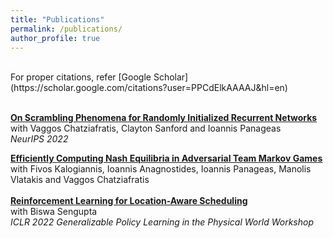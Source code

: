 ```yaml
---
title: "Publications"
permalink: /publications/
author_profile: true
---
```

<br>
For proper citations, refer [Google Scholar](https://scholar.google.com/citations?user=PPCdElkAAAAJ&hl=en)<br>
<br>



<b>[On Scrambling Phenomena for Randomly Initialized Recurrent Networks](https://steliostavroulakis.github.io)</b> <br>
with Vaggos Chatziafratis, Clayton Sanford and Ioannis Panageas<br>
<i>NeurIPS 2022</i>
<br>

<b>[Efficiently Computing Nash Equilibria in Adversarial Team Markov Games](https://arxiv.org/abs/2208.02204)</b> <br>
with Fivos Kalogiannis, Ioannis Anagnostides, Ioannis Panageas, Manolis Vlatakis and Vaggos Chatziafratis<br>
<br>
<b>[Reinforcement Learning for Location-Aware Scheduling](https://arxiv.org/abs/2203.03480)</b> <br>
with Biswa Sengupta<br>
<i>ICLR 2022 Generalizable Policy Learning in the Physical World Workshop </i>
